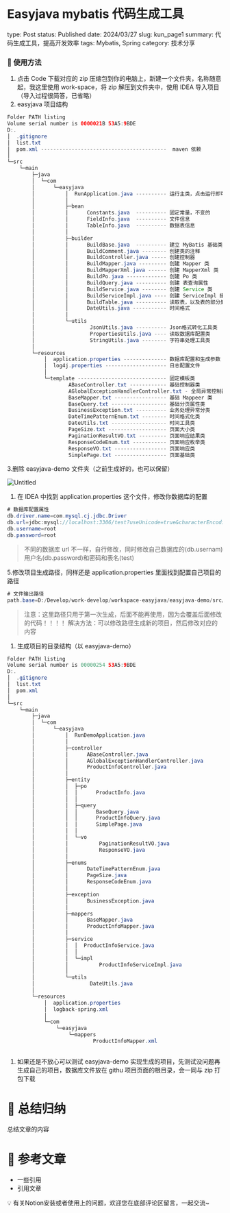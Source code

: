# Easyjava mybatis 代码生成工具

type: Post
status: Published
date: 2024/03/27
slug: kun_page1
summary: 代码生成工具，提高开发效率
tags: Mybatis, Spring
category: 技术分享

### 📝 使用方法

1. 点击 Code 下载对应的 zip 压缩包到你的电脑上，新建一个文件夹，名称随意起，我这里使用 work-space，将 zip 解压到文件夹中，使用 IDEA 导入项目（导入过程很简答，已省略）
2. easyjava 项目结构

```java
Folder PATH listing
Volume serial number is 0000021B 53A5:9BDE
D:.
│  .gitignore
│  list.txt
│  pom.xml -----------------------------------------  maven 依赖
│  
└─src
    └─main
        ├─java
        │  └─com
        │      └─easyjava
        │          │  RunApplication.java ---------- 运行主类，点击运行即可生成 MyBatis 基础项目
        │          │  
        │          ├─bean
        │          │      Constants.java  ---------- 固定常量，不变的
        │          │      FieldInfo.java  ---------- 文件信息
        │          │      TableInfo.java  ---------- 数据表信息
        │          │      
        │          ├─builder
        │          │      BuildBase.java  ---------- 建立 MyBatis 基础类
        │          │      BuildComment.java -------- 创建类的注释
        │          │      BuildController.java ----- 创建控制器
        │          │      BuildMapper.java --------- 创建 Mapper 类
        │          │      BuildMapperXml.java ------ 创建 MapperXml 类
        │          │      BuildPo.java ------------- 创建 Po 类
        │          │      BuildQuery.java ---------- 创建 表查询属性
        │          │      BuildService.java -------- 创建 Service 类
        │          │      BuildServiceImpl.java ---- 创建 ServiceImpl 接口类
        │          │      BuildTable.java ---------- 读取表，以及表的部分处理
        │          │      DateUtils.java ----------- 时间格式
        │          │      
        │          └─utils
        │                  JsonUtils.java ---------- Json格式转化工具类
        │                  PropertiesUtils.java ---- 读取数据库配置类
        │                  StringUtils.java -------- 字符串处理工具类
        │                  
        └─resources
            │  application.properties -------------- 数据库配置和生成参数
            │  log4j.properties -------------------- 日志配置文件
            │  
            └─template ----------------------------- 固定模板类
                    ABaseController.txt ------------ 基础控制器类
                    AGlobalExceptionHandlerController.txt - 全局异常控制器文件
                    BaseMapper.txt ----------------- 基础 Mappeer 类
                    BaseQuery.txt ------------------ 基础分页属性类
                    BusinessException.txt ---------- 业务处理异常分类
                    DateTimePatternEnum.txt -------- 时间格式化类
                    DateUtils.txt ------------------ 时间工具类
                    PageSize.txt ------------------- 页面大小类
                    PaginationResultVO.txt --------- 页面响应结果类
                    ResponseCodeEnum.txt ----------- 页面响应枚举类
                    ResponseVO.txt ----------------- 页面响应类
                    SimplePage.txt ----------------- 页面基础类
```

3.删除 easyjava-demo 文件夹（之前生成好的，也可以保留）

![Untitled](Easyjava%20mybatis%20%E4%BB%A3%E7%A0%81%E7%94%9F%E6%88%90%E5%B7%A5%E5%85%B7%20f7d4e1bc6a9d468582fdbad8cdec3eb7/Untitled.png)

1. 在 IDEA 中找到 application.properties 这个文件，修改你数据库的配置

```java
# 数据库配置属性
db.driver.name=com.mysql.cj.jdbc.Driver
db.url=jdbc:mysql://localhost:3306/test?useUnicode=true&characterEncoding=utf-8&useSSL=false
db.username=root
db.password=root
```

> 不同的数据库 url 不一样，自行修改，同时修改自己数据库的(db.usernam)用户名(db.password)和密码和表名(test)
> 

5.修改项目生成路径，同样还是 application.properties 里面找到配置自己项目的路径

```java
# 文件输出路径
path.base=D:/Develop/work-develop/workspace-easyjava/easyjava-demo/src/main/
```

> 注意：这里路径只用于第一次生成，后面不能再使用，因为会覆盖后面修改的代码！！！！
解决方法：可以修改路径生成新的项目，然后修改对应的内容
> 
1. 生成项目的目录结构（以 easyjava-demo）

```java
Folder PATH listing
Volume serial number is 00000254 53A5:9BDE
D:.
│  .gitignore
│  list.txt
│  pom.xml
│  
└─src
    └─main
        ├─java
        │  └─com
        │      └─easyjava
        │          │  RunDemoApplication.java
        │          │  
        │          ├─controller
        │          │      ABaseController.java
        │          │      AGlobalExceptionHandlerController.java
        │          │      ProductInfoController.java
        │          │      
        │          ├─entity
        │          │  ├─po
        │          │  │      ProductInfo.java
        │          │  │      
        │          │  ├─query
        │          │  │      BaseQuery.java
        │          │  │      ProductInfoQuery.java
        │          │  │      SimplePage.java
        │          │  │      
        │          │  └─vo
        │          │          PaginationResultVO.java
        │          │          ResponseVO.java
        │          │          
        │          ├─enums
        │          │      DateTimePatternEnum.java
        │          │      PageSize.java
        │          │      ResponseCodeEnum.java
        │          │      
        │          ├─exception
        │          │      BusinessException.java
        │          │      
        │          ├─mappers
        │          │      BaseMapper.java
        │          │      ProductInfoMapper.java
        │          │      
        │          ├─service
        │          │  │  ProductInfoService.java
        │          │  │  
        │          │  └─impl
        │          │          ProductInfoServiceImpl.java
        │          │          
        │          └─utils
        │                  DateUtils.java
        │                  
        └─resources
            │  application.properties
            │  logback-spring.xml
            │  
            └─com
                └─easyjava
                    └─mappers
                            ProductInfoMapper.xml
                            

```

1. 如果还是不放心可以测试 easyjava-demo 实现生成的项目，先测试没问题再生成自己的项目，数据库文件放在 githu 项目页面的根目录，会一同与 zip 打包下载

# 🤗 总结归纳

总结文章的内容

# 📎 参考文章

- 一些引用
- 引用文章

<aside>
💡 有关Notion安装或者使用上的问题，欢迎您在底部评论区留言，一起交流~

</aside>
